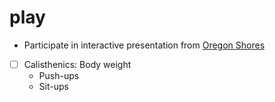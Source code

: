 # play

- Participate in interactive presentation from [Oregon Shores](http://www.oregonshores.org/)

- [ ] Calisthenics: Body weight
  - Push-ups
  - Sit-ups
